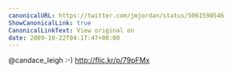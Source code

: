 ```yaml
---
canonicalURL: https://twitter.com/jmjordan/status/5061590546
ShowCanonicalLink: true
CanonicalLinkText: View original on
date: 2009-10-22T04:17:47+00:00
---
```

@candace_leigh :-) http://flic.kr/p/79pFMx